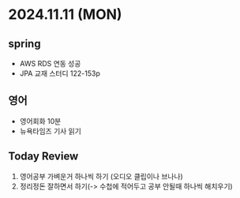 # 2024.11.11 (MON)

## spring
- AWS RDS 연동 성공
- JPA 교재 스터디 122-153p 

## 영어
- 영어회화 10분
- 뉴욕타임즈 기사 읽기

## Today Review
1. 영어공부 가벼운거 하나씩 하기 (오디오 클립이나 브나나)
2. 정리정돈 잘하면서 하기(-> 수첩에 적어두고 공부 안될때 하나씩 해치우기)